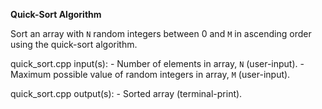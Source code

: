 **Quick-Sort Algorithm**

Sort an array with `N` random integers between 0 and `M` in ascending order using the quick-sort algorithm.

quick_sort.cpp input(s):
	- Number of elements in array, `N` (user-input).
	- Maximum possible value of random integers in array, `M` (user-input).

quick_sort.cpp output(s):
	- Sorted array (terminal-print).
